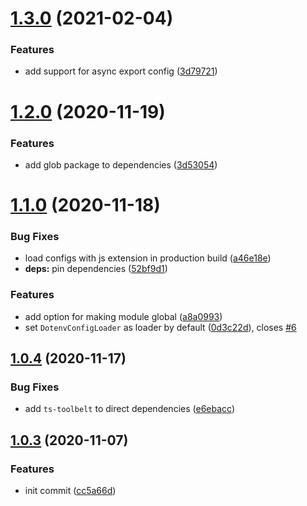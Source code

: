 # [1.3.0](https://github.com/seedium/nestjs-configuration/compare/1.2.0...1.3.0) (2021-02-04)


### Features

* add support for async export config ([3d79721](https://github.com/seedium/nestjs-configuration/commit/3d79721d44589601170e3a9e5c84843c80f0f6a4))

# [1.2.0](https://github.com/seedium/nestjs-configuration/compare/1.1.0...1.2.0) (2020-11-19)


### Features

* add glob package to dependencies ([3d53054](https://github.com/seedium/nestjs-configuration/commit/3d530545264de3ca1667da53e0b19c668da253aa))



# [1.1.0](https://github.com/seedium/nestjs-configuration/compare/1.1.0...1.2.0) (2020-11-18)


### Bug Fixes

* load configs with js extension in production build ([a46e18e](https://github.com/seedium/nestjs-configuration/commit/a46e18eef2c90dcaa50ee5207ae9563e707af685))
* **deps:** pin dependencies ([52bf9d1](https://github.com/seedium/nestjs-configuration/commit/52bf9d1d39c7381c600a7d672b6561ee37ac0123))


### Features

* add option for making module global ([a8a0993](https://github.com/seedium/nestjs-configuration/commit/a8a09933215f4745d3fed020f1c650bc3cc0749b))
* set `DotenvConfigLoader` as loader by default ([0d3c22d](https://github.com/seedium/nestjs-configuration/commit/0d3c22dffce91797a2d843586500532a91ef690b)), closes [#6](https://github.com/seedium/nestjs-configuration/issues/6)



## [1.0.4](https://github.com/seedium/nestjs-configuration/compare/1.1.0...1.2.0) (2020-11-17)


### Bug Fixes

* add `ts-toolbelt` to direct dependencies ([e6ebacc](https://github.com/seedium/nestjs-configuration/commit/e6ebacc017a55b41c4a826434176e739422e1a33))



## [1.0.3](https://github.com/seedium/nestjs-configuration/compare/1.1.0...1.2.0) (2020-11-07)


### Features

* init commit ([cc5a66d](https://github.com/seedium/nestjs-configuration/commit/cc5a66d4c32efd26b98bed7d7120c4e089eec283))

